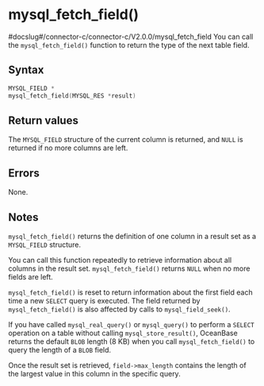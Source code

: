 mysql_fetch_field() 
========================================
#docslug#/connector-c/connector-c/V2.0.0/mysql_fetch_field
You can call the `mysql_fetch_field()` function to return the type of the next table field. 

Syntax 
---------------------------

```c
MYSQL_FIELD *
mysql_fetch_field(MYSQL_RES *result)
```



Return values 
----------------------------------

The `MYSQL_FIELD` structure of the current column is returned, and `NULL` is returned if no more columns are left.

Errors 
---------------------------

None.

Notes 
--------------------------

`mysql_fetch_field()` returns the definition of one column in a result set as a `MYSQL_FIELD` structure. 

You can call this function repeatedly to retrieve information about all columns in the result set. `mysql_fetch_field()` returns `NULL` when no more fields are left. 

`mysql_fetch_field()` is reset to return information about the first field each time a new `SELECT` query is executed. The field returned by `mysql_fetch_field()` is also affected by calls to `mysql_field_seek()`. 

If you have called `mysql_real_query()` or `mysql_query()` to perform a `SELECT` operation on a table without calling `mysql_store_result()`, OceanBase returns the default `BLOB` length (8 KB) when you call `mysql_fetch_field()` to query the length of a `BLOB` field. 

Once the result set is retrieved, `field->max_length` contains the length of the largest value in this column in the specific query.

